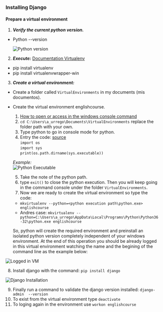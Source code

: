 ### Installing Django

#### Prepare a virtual environment

1. ***Verify the current python version.***

  * Python --version
  
    ![Python version](https://github.com/AndresUrregoAngel/librarydocs/tree/master/python_course/images/pythonversion.png)
  
2. ***Execute:*** [Documentation Virtualenv](http://virtualenvwrapper.readthedocs.io/en/latest/command_ref.html#lsvirtualenv)

  * pip install virtualenv
  * pip install virtualenvwrapper-win

3. ***Create a virtual environment:*** 

  * Create a folder called `VirtualEnvironments` in my documents (mis documentos).
  
  * Create the virtual environment englishcourse. 
  
    1. [How to open or access in the windows console command](https://www.digitalcitizen.life/7-ways-launch-command-prompt-windows-7-windows-8)
    2. `cd C:\Users\a_urrego\Documents\VirtualEnvironments` replace the folder path with your own.       
    3. Type python to go in console mode for python.    
    4. Entry the code: [source](https://stackoverflow.com/questions/647515/how-can-i-get-python-path-under-windows)      
      `import os`      
      `import sys`       
      `print(os.path.dirname(sys.executable))`
      
      *Example:*      
      ![Python Executable](https://github.com/AndresUrregoAngel/librarydocs/tree/master/python_course/images/pythonexecutable.png)
      
    5. Take the note of the python path.
    6. type `exit()` to close the python execution. Then you will keep going in the command console under the folder `VirtualEnvironments`.
    7. Now we are ready to create the virtual environment so type the code:
      * `mkvirtualenv --python=<python execution path\python.exe> englishcourse`
      * Andres case: `mkvirtualenv --python=C:\Users\a_urrego\AppData\Local\Programs\Python\Python36-32\python.exe englishcourse`

    So, python will create the required environment and preinstall an isolated python version completely independent of your windows environment. At the end of this operation you should be already logged in this virtual environment watching the name and the begining of the command line as the example below:
  
   ![Logged in VM](https://github.com/AndresUrregoAngel/librarydocs/tree/master/python_course/images/loggedvm.png)
   
   8. Install django with the command: `pip install django`
   
   ![Django Installation](https://github.com/AndresUrregoAngel/librarydocs/tree/master/python_course/images/djangoinistalled.png)
   
   9. Finally run a command to validate the django version installed: `django-admin  --version`
   10. To exist from the virtual environment type `deactivate`
   11. To loging again in the environment use `workon englishcourse`
   
   
  
      
    
    
      
  
    

  



  
  
